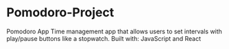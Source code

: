 # Pomodoro-Project
Pomodoro App
Time management app that allows users to set intervals with play/pause buttons like a stopwatch.
Built with: JavaScript and React
